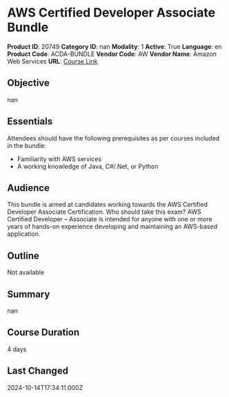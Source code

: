 # AWS Certified Developer Associate Bundle

**Product ID**: 20749
**Category ID**: nan
**Modality**: 1
**Active**: True
**Language**: en
**Product Code**: ACDA-BUNDLE
**Vendor Code**: AW
**Vendor Name**: Amazon Web Services
**URL**: [Course Link](https://www.fastlaneus.com/course/amazon-acda-bundle)

## Objective
nan

## Essentials
Attendees should have the following prerequisites as per courses included in the bundle:



- Familiarity with AWS services
- A working knowledge of Java, C#/.Net, or Python

## Audience
This bundle is aimed at candidates working towards the AWS Certified Developer Associate Certification. Who should take this exam? AWS Certified Developer – Associate is intended for anyone with one or more years of hands-on experience developing and maintaining an AWS-based application.

## Outline
Not available

## Summary
nan

## Course Duration
4 days

## Last Changed
2024-10-14T17:34:11.000Z
